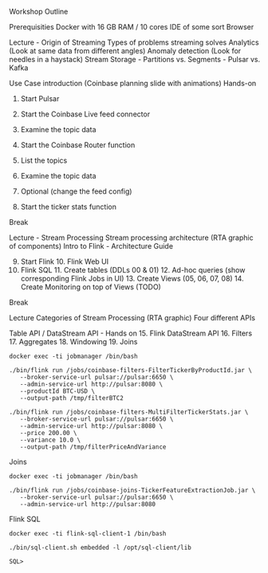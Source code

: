 Workshop Outline

Prerequisities
    Docker with 16 GB RAM / 10 cores
    IDE of some sort
    Browser

Lecture - Origin of Streaming
Types of problems streaming solves
    Analytics (Look at same data from different angles)
    Anomaly detection (Look for needles in a haystack)
Stream Storage
    - Partitions vs. Segments
    - Pulsar vs. Kafka

Use Case introduction (Coinbase planning slide with animations)
Hands-on
1. Start Pulsar
2. Start the Coinbase Live feed connector
3. Examine the topic data
4. Start the Coinbase Router function
5. List the topics
6. Examine the topic data

7. Optional (change the feed config)
8. Start the ticker stats function

Break

Lecture - Stream Processing
Stream processing architecture (RTA graphic of components)
Intro to Flink
    - Architecture Guide

9. Start Flink
   10. Flink Web UI
10. Flink SQL
    11. Create tables (DDLs 00 & 01) 
    12. Ad-hoc queries (show corresponding Flink Jobs in UI)
    13. Create Views  (05, 06, 07, 08)
    14. Create Monitoring on top of Views (TODO)

Break

Lecture
Categories of Stream Processing (RTA graphic)
Four different APIs

Table API / DataStream API - Hands on
15. Flink DataStream API
    16. Filters
    17. Aggregates
    18. Windowing
    19. Joins

    

```
docker exec -ti jobmanager /bin/bash

./bin/flink run /jobs/coinbase-filters-FilterTickerByProductId.jar \
   --broker-service-url pulsar://pulsar:6650 \
   --admin-service-url http://pulsar:8080 \
   --productId BTC-USD \
   --output-path /tmp/filterBTC2
   
./bin/flink run /jobs/coinbase-filters-MultiFilterTickerStats.jar \
   --broker-service-url pulsar://pulsar:6650 \
   --admin-service-url http://pulsar:8080 \
   --price 200.00 \
   --variance 10.0 \
   --output-path /tmp/filterPriceAndVariance
```

Joins

```
docker exec -ti jobmanager /bin/bash

./bin/flink run /jobs/coinbase-joins-TickerFeatureExtractionJob.jar \
   --broker-service-url pulsar://pulsar:6650 \
   --admin-service-url http://pulsar:8080
```

Flink SQL

```
docker exec -ti flink-sql-client-1 /bin/bash

./bin/sql-client.sh embedded -l /opt/sql-client/lib

SQL>
```